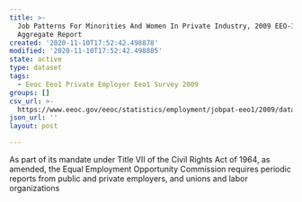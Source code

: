 ```yaml
---
title: >-
  Job Patterns For Minorities And Women In Private Industry, 2009 EEO-1 NAICS-2
  Aggregate Report
created: '2020-11-10T17:52:42.498878'
modified: '2020-11-10T17:52:42.498885'
state: active
type: dataset
tags:
  - Eeoc Eeo1 Private Employer Eeo1 Survey 2009
groups: []
csv_url: >-
  https://www.eeoc.gov/eeoc/statistics/employment/jobpat-eeo1/2009/datasets/YEAR09_NAC2.txt
json_url: ''
layout: post

---
```

As part of its mandate under Title VII of the Civil Rights Act of 1964, as amended, the Equal Employment Opportunity Commission requires periodic reports from public and private employers, and unions and labor organizations 

